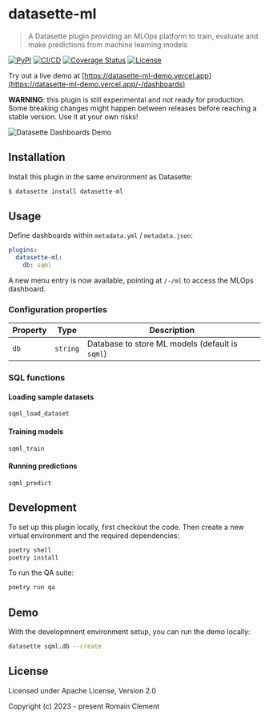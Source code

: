 # datasette-ml

> A Datasette plugin providing an MLOps platform to train, evaluate and make predictions from machine learning models

[![PyPI](https://img.shields.io/pypi/v/datasette-ml.svg)](https://pypi.org/project/datasette-ml/)
[![CI/CD](https://github.com/rclement/datasette-ml/actions/workflows/ci-cd.yml/badge.svg)](https://github.com/rclement/datasette-ml/actions/workflows/ci-cd.yml)
[![Coverage Status](https://img.shields.io/codecov/c/github/rclement/datasette-ml)](https://codecov.io/gh/rclement/datasette-ml)
[![License](https://img.shields.io/github/license/rclement/datasette-ml)](https://github.com/rclement/datasette-ml/blob/master/LICENSE)

Try out a live demo at [https://datasette-ml-demo.vercel.app](https://datasette-ml-demo.vercel.app/-/dashboards)

**WARNING**: this plugin is still experimental and not ready for production.
Some breaking changes might happen between releases before reaching a stable version.
Use it at your own risks!

![Datasette Dashboards Demo](https://raw.githubusercontent.com/rclement/datasette-ml/master/demo/datasette-ml-demo.png)

## Installation

Install this plugin in the same environment as Datasette:

```bash
$ datasette install datasette-ml
```

## Usage

Define dashboards within `metadata.yml` / `metadata.json`:

```yaml
plugins:
  datasette-ml:
    db: sqml
```

A new menu entry is now available, pointing at `/-/ml` to access the MLOps dashboard.

### Configuration properties

| Property | Type     | Description                                     |
| -------- | -------- | ----------------------------------------------- |
| `db`     | `string` | Database to store ML models (default is `sqml`) |

### SQL functions

#### Loading sample datasets

`sqml_load_dataset`

#### Training models

`sqml_train`

#### Running predictions

`sqml_predict`

## Development

To set up this plugin locally, first checkout the code.
Then create a new virtual environment and the required dependencies:

```bash
poetry shell
poetry install
```

To run the QA suite:

```bash
poetry run qa
```

## Demo

With the developmnent environment setup, you can run the demo locally:

```bash
datasette sqml.db --create
```

## License

Licensed under Apache License, Version 2.0

Copyright (c) 2023 - present Romain Clement
